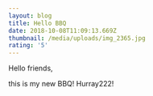 ```yaml
---
layout: blog
title: Hello BBQ
date: 2018-10-08T11:09:13.669Z
thumbnail: /media/uploads/img_2365.jpg
rating: '5'
---
```

Hello friends,

this is my new BBQ! Hurray222!

